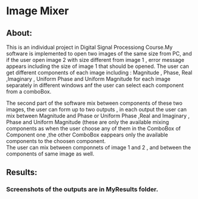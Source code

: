 
# Image Mixer

## About:

<p> This is an individual project in Digital Signal Processiong Course.My software is implemented to open two images of  the same size from PC, and if the user open image 2 with size different from image 1 , error message appears including the size of image 1 that should be opened. 
The user can get different components of each image including : Magnitude , Phase, Real ,Imaginary , Uniform Phase and Uniform Magnitude for each image separately in different windows anf the user can select each component from a comboBox.
</p>
<p>
The second part of the software mix between components of these two images,
the user can form up to two outputs , in each output the user can mix between Magnitude and Phase or Uniform Phase ,Real and Imaginary , Phase and Uniform Magnitude (these are only the available mixing components as when the user choose any of them in the ComboBox of Component one ,the other ComboBox eappears only the available components to the choosen component.<br>
The user can mix between componnets of image 1 and 2 , and between the components of same image as well.
</p>


## Results:
### Screenshots of the outputs are in MyResults folder.


